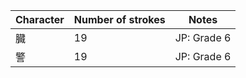 | Character | Number of strokes | Notes |
|---|---|---|
| 臓 | 19 | JP: Grade 6 |
| 警 | 19 | JP: Grade 6 |
